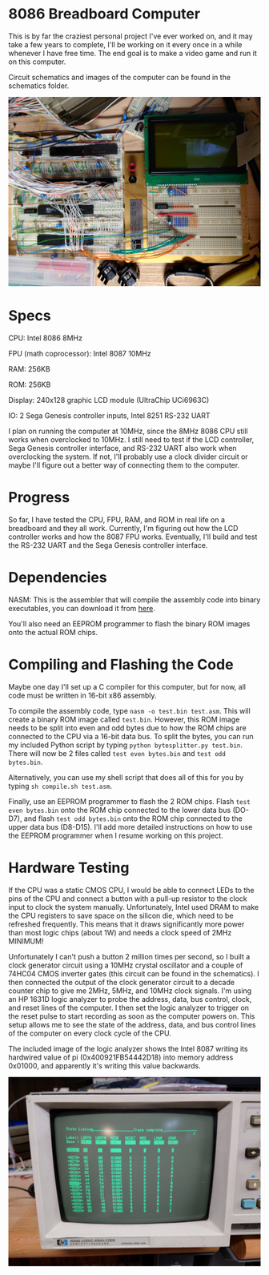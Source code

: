 # 8086 Breadboard Computer

This is by far the craziest personal project I've ever worked on, and it may take a few years to complete, I'll be working on it every once in a while whenever I have free time. The end goal is to make a video game and run it on this computer.

Circuit schematics and images of the computer can be found in the schematics folder.

![8086 on breadboard](https://raw.githubusercontent.com/GREENSHELLRAGE/8086-breadboard-computer/main/schematics/breadboard.JPG)

# Specs

CPU: Intel 8086 8MHz

FPU (math coprocessor): Intel 8087 10MHz

RAM: 256KB

ROM: 256KB

Display: 240x128 graphic LCD module (UltraChip UCi6963C)

IO: 2 Sega Genesis controller inputs, Intel 8251 RS-232 UART

I plan on running the computer at 10MHz, since the 8MHz 8086 CPU still works when overclocked to 10MHz. I still need to test if the LCD controller, Sega Genesis controller interface, and RS-232 UART also work when overclocking the system. If not, I'll probably use a clock divider circuit or maybe I'll figure out a better way of connecting them to the computer.

# Progress

So far, I have tested the CPU, FPU, RAM, and ROM in real life on a breadboard and they all work. Currently, I'm figuring out how the LCD controller works and how the 8087 FPU works. Eventually, I'll build and test the RS-232 UART and the Sega Genesis controller interface.

# Dependencies

NASM: This is the assembler that will compile the assembly code into binary executables, you can download it from [here](https://www.nasm.us/).

You'll also need an EEPROM programmer to flash the binary ROM images onto the actual ROM chips.

# Compiling and Flashing the Code

Maybe one day I'll set up a C compiler for this computer, but for now, all code must be written in 16-bit x86 assembly.

To compile the assembly code, type ```nasm -o test.bin test.asm```. This will create a binary ROM image called ```test.bin```. However, this ROM image needs to be split into even and odd bytes due to how the ROM chips are connected to the CPU via a 16-bit data bus. To split the bytes, you can run my included Python script by typing ```python bytesplitter.py test.bin```. There will now be 2 files called ```test even bytes.bin``` and ```test odd bytes.bin```.

Alternatively, you can use my shell script that does all of this for you by typing ```sh compile.sh test.asm```.

Finally, use an EEPROM programmer to flash the 2 ROM chips. Flash ```test even bytes.bin``` onto the ROM chip connected to the lower data bus (DO-D7), and flash ```test odd bytes.bin``` onto the ROM chip connected to the upper data bus (D8-D15). I'll add more detailed instructions on how to use the EEPROM programmer when I resume working on this project.

# Hardware Testing

If the CPU was a static CMOS CPU, I would be able to connect LEDs to the pins of the CPU and connect a button with a pull-up resistor to the clock input to clock the system manually. Unfortunately, Intel used DRAM to make the CPU registers to save space on the silicon die, which need to be refreshed frequently. This means that it draws significantly more power than most logic chips (about 1W) and needs a clock speed of 2MHz MINIMUM!

Unfortunately I can't push a button 2 million times per second, so I built a clock generator circuit using a 10MHz crystal oscillator and a couple of 74HC04 CMOS inverter gates (this circuit can be found in the schematics). I then connected the output of the clock generator circuit to a decade counter chip to give me 2MHz, 5MHz, and 10MHz clock signals. I'm using an HP 1631D logic analyzer to probe the address, data, bus control, clock, and reset lines of the computer. I then set the logic analyzer to trigger on the reset pulse to start recording as soon as the computer powers on. This setup allows me to see the state of the address, data, and bus control lines of the computer on every clock cycle of the CPU.

The included image of the logic analyzer shows the Intel 8087 writing its hardwired value of pi (0x400921FB54442D18) into memory address 0x01000, and apparently it's writing this value backwards.

![HP1631D trace](https://raw.githubusercontent.com/GREENSHELLRAGE/8086-breadboard-computer/main/schematics/logicanalyzer.JPG)
